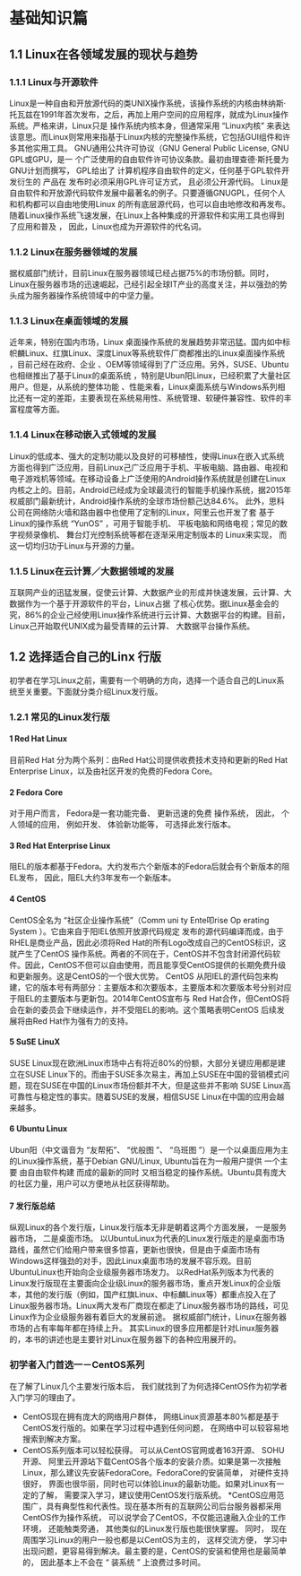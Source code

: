 # 基础知识篇

## 1.1 Linux在各领域发展的现状与趋势

### 1.1.1 Linux与开源软件

Linux是一种自由和开放源代码的类UNIX操作系统，该操作系统的内核由林纳斯·托瓦兹在1991年首次发布，之后，再加上用户空间的应用程序，就成为Linux操作系统。严格来讲，Linux只是 操作系统内核本身，但通常采用 “Linux内核” 来表达该意思。而Linux则常用来指基于Linux内核的完整操作系统，它包括GUI组件和许多其他实用工具。
GNU通用公共许可协议（GNU General Public License, GNU GPL或GPU，是一 个广泛使用的自由软件许可协议条款。最初由理查德·斯托曼为GNU计划而撰写， GPL给出了 计算机程序自由软件的定义，任何基于GPL软件开发衍生的 产品在 发布时必须采用GPL许可证方式， 且必须公开源代码。
Linux是自由软件和开放源代码软件发展中最著名的例子。只要遵循GNUGPL，任何个人和机构都可以自由地使用Linux 的所有底层源代码，也可以自由地修改和再发布。随着Linux操作系统飞速发展，在Linux上各种集成的开源软件和实用工具也得到了应用和普及 ，
因此，Linux也成为开源软件的代名词。

### 1.1.2 Linux在服务器领域的发展

据权威部门统计，目前Linux在服务器领域已经占据75%的市场份额。同时，Linux在服务器市场的迅速崛起，己经引起全球IT产业的高度关注，并以强劲的势头成为服务器操作系统领域中的中坚力量。

### 1.1.3 Linux在桌面领域的发展

近年来，特别在国内市场，Linux 桌面操作系统的发展趋势非常迅猛。国内如中标帜麟Linux、红旗Linux、深度Linux等系统软件厂商都推出的Linux桌面操作系统 ，目前己经在政府、企业 、OEM等领域得到了广泛应用。另外，SUSE、Ubuntu也相继推出了基于Linux的桌面系统 ，特别是Ubun阳Linux，已经积累了大量社区用户。但是，从系统的整体功能 、性能来看，Linux桌面系统与Windows系列相比还有一定的差距，主要表现在系统易用性、系统管理、软硬件兼容性、软件的丰富程度等方面。

### 1.1.4 Linux在移动嵌入式领域的发展

Linux的低成本、强大的定制功能以及良好的可移植性，使得Linux在嵌入式系统方面也得到广泛应用，目前Linux己广泛应用于手机、平板电脑、路由器、电视和电子游戏机等领域。在移动设备上广泛使用的Android操作系统就是创建在Linux内核之上的。目前，Android已经成为全球最流行的智能手机操作系统，据2015年权威部门最新统计，Android操作系统的全球市场份额己达84.6%。
此外，思科公司在网络防火墙和路由器中也使用了定制的Linux，阿里云也开发了套
基于Linux的操作系统 “YunOS” ，可用于智能手机、 平板电脑和网络电视；常见的数字视频录像机、 舞台灯光控制系统等都在逐渐采用定制版本的 Linux来实现， 而这一切均归功于Linux与开源的力量。

### 1.1.5 Linux在云计算／大数据领域的发展

互联网产业的迅猛发展，促使云计算、大数据产业的形成并快速发展，云计算、大数据作为一个基于开源软件的平台，Linux占据 了核心优势。据Linux基金会的究，86%的企业己经使用Linux操作系统进行云计算、大数据平台的构建。目前，Linux己开始取代UNIX成为最受青睐的云计算、 大数据平台操作系统。

## 1.2 选择适合自己的Linx 行版
初学者在学习Linux之前，需要有一个明确的方向，选择一个适合自己的Linux系统至关重要。下面就分类介绍Linux发行版。

### 1.2.1 常见的Linux发行版
#### 1 Red Hat Linux
目前Red Hat 分为两个系列：由Red Hat公司提供收费技术支持和更新的Red Hat Enterprise Linux，以及由社区开发的免费的Fedora Core。
#### 2 Fedora Core
对于用户而言， Fedora是一套功能完备、 更新迅速的免费 操作系统， 因此， 个人领域的应用， 例如开发、 体验新功能等， 可选择此发行版本。
#### 3 Red Hat Enterprise Linux
阻EL的版本都基于Fedora。大约发布六个新版本的Fedora后就会有个新版本的阻EL发布， 因此，阻EL大约3年发布一个新版本。
#### 4 CentOS
CentOS全名为 “社区企业操作系统”（Comm uni ty Ente叩rise Op erating System ）。它由来自于阳IEL依照开放源代码规定 发布的源代码编译而成，由于RHEL是商业产品，因此必须将Red Hat的所有Logo改成自己的CentOS标识，这就产生了CentOS 操作系统。两者的不同在于，CentOS并不包含封闭源代码软件。因此，CentOS不但可以自由使用，而且能享受CentOS提供的长期免费升级和更新服务。这是CentOS的一个很大优势。
CentOS 从阳IEL的源代码包来构建，它的版本号有两部分：主要版本和次要版本，主要版本和次要版本号分别对应于阻EL的主要版本与更新包。2014年CentOS宣布与 Red Hat合作，但CentOS将会在新的委员会下继续运作，并不受阻EL的影响。这个策略表明CentOS 后续发展将由Red Hat作为强有力的支持。
#### 5 SuSE LinuX
SUSE Linux现在欧洲Linux市场中占有将近80%的份额，大部分关键应用都是建立在SUSE Linux下的。而由于SUSE多次易主，再加上SUSE在中国的营销模式问题，现在SUSE在中国的Linux市场份额并不大，但是这些并不影响 SUSE Linux高可靠性与稳定性的事实。随着SUSE的发展，相信SUSE Linux在中国的应用会越来越多。
#### 6 Ubuntu Linux
Ubun阳（中文谐音为 “友帮拓”、 “优般图 ”、 “乌班图 ”）是一个以桌面应用为主的Linux操作系统，基于Debian GNU/Linux, Ubuntu旨在为一般用户提供 一个主要 由自由软件构建 而成的最新的同时 又相当稳定的操作系统。Ubuntu具有庞大的社区力量，用户可以方便地从社区获得帮助。
#### 7 发行版总结
纵观Linux的各个发行版，Linux发行版本无非是朝着这两个方面发展， 一是服务器市场， 二是桌面市场。
以UbuntuLinux为代表的Linux发行版走的是桌面市场路线，虽然它们给用户带来很多惊喜，更新也很快，但是由于桌面市场有Windows这样强劲的对手，因此Linux桌面市场的发展不容乐观。目前UbuntuLinux也开始向企业级服务器市场发力。
以RedHat系列版本为代表的Linux发行版现在主要面向企业级Linux的服务器市场，重点开发Linux的企业版本，其他的发行版（例如，国产红旗Linux、中标麟Linux等）都重点投入在了Linux服务器市场。Linux两大发布厂商现在都走了Linux服务器市场的路线，可见Linux作为企业级服务器有着巨大的发展前途。 据权威部门统计，Linux在服务器市场的占有率每年都在持续上升。
其实Linux的很多应用都是针对Linux服务器的，本书的讲述也是主要针对Linux在服务器下的各种应用展开的。
### 初学者入门首选一－CentOS系列
在了解了Linux几个主要发行版本后， 我们就找到了为何选择CentOS作为初学者入门学习的理由了。
* CentOS现在拥有庞大的网络用户群体， 网络Linux资源基本80%都是基于CentOS发行版的。如果在学习过程中遇到任何问题， 在网络中可以较容易地搜索到解决方案。
* CentOS系列版本可以轻松获得。 可以从CentOS官网或者163开源、 SOHU开源、
阿里云开源站下载CentOS各个版本的安装介质。如果是第一次接触Linux，那么建议先安装FedoraCore。FedoraCore的安装简单， 对硬件支持很好， 界面也很华丽，同时也可以体验Linux的最新功能。如果对Linux有一定的了解， 需要深入学习，建议使用CentOS发行版系统。
*CentOS应用范围广，具有典型性和代表性。现在基本所有的互联网公司后台服务器都采用CentOS作为操作系统， 可以说学会了CentOS，不仅能迅速融入企业的工作环境， 还能触类旁通， 其他类似的Linux发行版也能很快掌握。 同时， 现在周围学习Linux的用户一般也都是以CentOS为主的， 这样交流方便， 学习中出现问题，更容易得到解决。最主要的是，CentOS的安装和使用也是最简单的， 因此基本上不会在 “ 装系统 ” 上浪费过多时间。




















  

